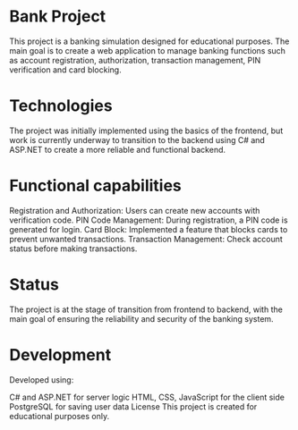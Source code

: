 # Bank Project
This project is a banking simulation designed for educational purposes. The main goal is to create a web application to manage banking functions such as account registration, authorization, transaction management, PIN verification and card blocking.

# Technologies
The project was initially implemented using the basics of the frontend, but work is currently underway to transition to the backend using C# and ASP.NET to create a more reliable and functional backend.

# Functional capabilities
Registration and Authorization: Users can create new accounts with verification code.
PIN Code Management: During registration, a PIN code is generated for login.
Card Block: Implemented a feature that blocks cards to prevent unwanted transactions.
Transaction Management: Check account status before making transactions.

# Status
The project is at the stage of transition from frontend to backend, with the main goal of ensuring the reliability and security of the banking system.

# Development
Developed using:

C# and ASP.NET for server logic
HTML, CSS, JavaScript for the client side
PostgreSQL for saving user data
License
This project is created for educational purposes only.
